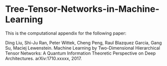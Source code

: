 # Tree-Tensor-Networks-in-Machine-Learning
This is the computational appendix for the following paper:

Ding Liu, Shi-Ju Ran, Peter Wittek, Cheng Peng, Raul Blazquez Garcia, Gang Su, Maciej Lewenstein. Machine Learning by Two-Dimensional Hierarchical Tensor Networks: A Quantum Information Theoretic Perspective on Deep Architectures. arXiv:1710.xxxxx, 2017.
